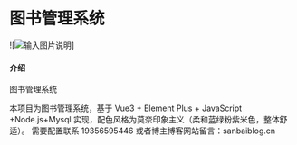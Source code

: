 # 图书管理系统

![![输入图片说明](https://foruda.gitee.com/images/1753861543570897396/70baa213_13883667.png "微信图片_20250730154511.png")]

#### 介绍
 图书管理系统

本项目为图书管理系统，基于 Vue3 + Element Plus + JavaScript +Node.js+Mysql 实现，配色风格为莫奈印象主义（柔和蓝绿粉紫米色，整体舒适）。
需要配置联系 19356595446 或者博主博客网站留言：sanbaiblog.cn

